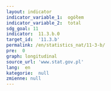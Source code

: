 ```yaml
---
layout: indicator
indicator_variable_1:  ogółem
indicator_variable_2:  total
sdg_goal: 11
indicator:  11.3.b.0
target_id:  '11.3.b'
permalink: /en/statistics_nat/11-3-b/
pre:  0
graph: longitudinal
source_url: 'www.stat.gov.pl'
lang:  en
kategorie:  null
zmienne: null
---
```

